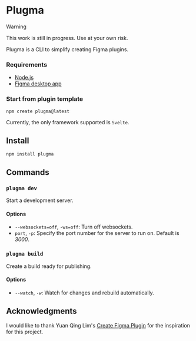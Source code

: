 # Plugma

> [!WARNING]
> This work is still in progress. Use at your own risk.

Plugma is a CLI to simplify creating Figma plugins.

### Requirements

- [Node.js](https://nodejs.org/en)
- [Figma desktop app](https://www.figma.com/downloads/)

### Start from plugin template

```shell
npm create plugma@latest
```

Currently, the only framework supported is `Svelte`.

## Install

```
npm install plugma
```

<!-- ## Create plugin from template

```shell
npm create plugma@latest
```

Follow the on-screen instructions.

Currently, the only framework supported is `Svelte`. -->

## Commands

<!-- ### `plugma init`

Follow the on-screen instructions to create a plugin from a template.

Currently, the only framework supported is `Svelte`. -->

### `plugma dev`

Start a development server.

#### Options

- `--websockets=off`, `-ws=off`: Turn off websockets.
- `port`, `-p`: Specify the port number for the server to run on. Default is _3000_.

### `plugma build`

Create a build ready for publishing.

#### Options

- `--watch`, `-w`: Watch for changes and rebuild automatically.

<!-- ## Plugin Folder Structure

Your plugin project will look something like this.

Depending on which framework you choose, the files might vary slightly, but the file structure will remain the same.

- `dist` The dist folder is where the outputted plugin code is built. When importing a plugin in Figma, select the `manifest.json` file from this folder.

- `src` All of the source files required for your plugin.

  - `main.ts` This file interacts with Figma's Plugin API
  - `ui.ts` This file mounts the UI
  - `App.jsx` This file contains your UI markup (mandatory for some frameworks)

- `vite.config.ts` Because Plugma uses Vite for bundling, it gives you access to all of Vite's plugins.

- `package.json` Contains the name of our plugin and Figma manifest details in the `plugma.manifest` field.

## Configure Plugma

You need either a `manifest.json` file in the root of the project or the manifest details must be included in the `plugma.manifest` field within the `package.json` file.

```jsonc
// package.json
{
  //...

  "plugma": {
    "manifest": {
      "main": "src/main.js",
      "ui": "src/ui.js"
    }
  }
}
```

## How does it work?

Plugma simplifies plugin development with Vite for UI building and ESBuild for main thread management. It streamlines coding by hiding boilerplate and enables seamless local development. Plus, it offers browser preview via WebSockets. -->

## Acknowledgments

I would like to thank Yuan Qing Lim's [Create Figma Plugin](https://yuanqing.github.io/create-figma-plugin/) for the inspiration for this project.
